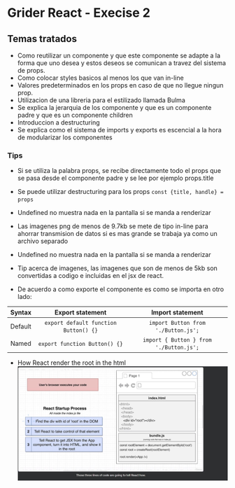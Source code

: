 # Grider React - Execise 2

## Temas tratados

- Como reutilizar un componente y que este componente se adapte a la forma que uno desea y estos deseos se comunican a travez del sistema de props.
- Como colocar styles basicos al menos los que van in-line
- Valores predeterminados en los props en caso de que no llegue ningun prop.
- Utilizacion de una libreria para el estilizado llamada Bulma
- Se explica la jerarquia de los componente y que es un componente padre y que es un componente children
- Introduccion a destructuring
- Se explica como el sistema de imports y exports es escencial a la hora de modularizar los componentes

### Tips

- Si se utiliza la palabra props, se recibe directamente todo el props que se pasa desde el componente padre y se lee por ejemplo props.title
- Se puede utilizar destructuring para los props  `const {title, handle} = props`
- Undefined no muestra nada en la pantalla si se manda a renderizar
- Las imagenes png de menos de 9.7kb se mete de tipo in-line para ahorrar transmision de datos si es mas grande se trabaja ya como un archivo separado
- Undefined no muestra nada en la pantalla si se manda a renderizar
- Tip acerca de imagenes, las imagenes que son de menos de 5kb son convertidas a codigo e incluidas en el jsx de react.

- De acuerdo a como exporte el componente es como se importa en otro lado:

|  Syntax |            Export statement           |             Import statement            |
|:-------:|:-------------------------------------:|:---------------------------------------:|
| Default | `export default function Button() {}` | `import Button from './Button.js';`     |
| Named   | `export function Button() {}`         | `import { Button } from './Button.js';` |

- How React render the root in the html
![Link](../gridder%20diapositivas/002%20del%20js%20al%20html.jpg)
